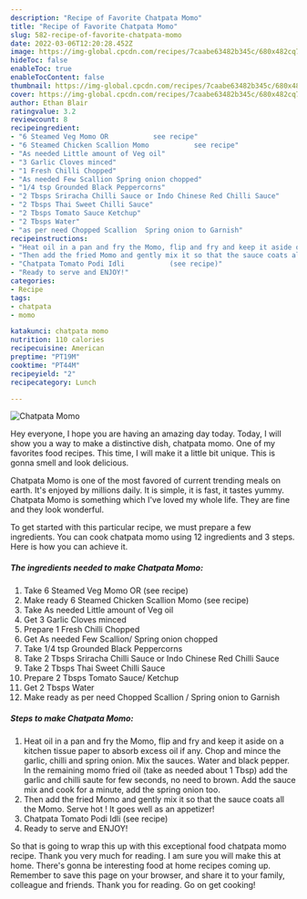 ```yaml
---
description: "Recipe of Favorite Chatpata Momo"
title: "Recipe of Favorite Chatpata Momo"
slug: 582-recipe-of-favorite-chatpata-momo
date: 2022-03-06T12:20:28.452Z
image: https://img-global.cpcdn.com/recipes/7caabe63482b345c/680x482cq70/chatpata-momo-recipe-main-photo.jpg
hideToc: false
enableToc: true
enableTocContent: false
thumbnail: https://img-global.cpcdn.com/recipes/7caabe63482b345c/680x482cq70/chatpata-momo-recipe-main-photo.jpg
cover: https://img-global.cpcdn.com/recipes/7caabe63482b345c/680x482cq70/chatpata-momo-recipe-main-photo.jpg
author: Ethan Blair
ratingvalue: 3.2
reviewcount: 8
recipeingredient:
- "6 Steamed Veg Momo OR           see recipe"
- "6 Steamed Chicken Scallion Momo           see recipe"
- "As needed Little amount of Veg oil"
- "3 Garlic Cloves minced"
- "1 Fresh Chilli Chopped"
- "As needed Few Scallion Spring onion chopped"
- "1/4 tsp Grounded Black Peppercorns"
- "2 Tbsps Sriracha Chilli Sauce or Indo Chinese Red Chilli Sauce"
- "2 Tbsps Thai Sweet Chilli Sauce"
- "2 Tbsps Tomato Sauce Ketchup"
- "2 Tbsps Water"
- "as per need Chopped Scallion  Spring onion to Garnish"
recipeinstructions:
- "Heat oil in a pan and fry the Momo, flip and fry and keep it aside on a kitchen tissue paper to absorb excess oil if any. Chop and mince the garlic, chilli and spring onion. Mix the sauces. Water and black pepper. In the remaining momo fried oil (take as needed about 1 Tbsp) add the garlic and chilli saute for few seconds, no need to brown. Add the sauce mix and cook for a minute, add the spring onion too."
- "Then add the fried Momo and gently mix it so that the sauce coats all the Momo. Serve hot ! It goes well as an appetizer!"
- "Chatpata Tomato Podi Idli           (see recipe)"
- "Ready to serve and ENJOY!"
categories:
- Recipe
tags:
- chatpata
- momo

katakunci: chatpata momo 
nutrition: 110 calories
recipecuisine: American
preptime: "PT19M"
cooktime: "PT44M"
recipeyield: "2"
recipecategory: Lunch

---
```



![Chatpata Momo](https://img-global.cpcdn.com/recipes/7caabe63482b345c/680x482cq70/chatpata-momo-recipe-main-photo.jpg)

Hey everyone, I hope you are having an amazing day today. Today, I will show you a way to make a distinctive dish, chatpata momo. One of my favorites food recipes. This time, I will make it a little bit unique. This is gonna smell and look delicious.

Chatpata Momo is one of the most favored of current trending meals on earth. It's enjoyed by millions daily. It is simple, it is fast, it tastes yummy. Chatpata Momo is something which I've loved my whole life. They are fine and they look wonderful.




To get started with this particular recipe, we must prepare a few ingredients. You can cook chatpata momo using 12 ingredients and 3 steps. Here is how you can achieve it.

<!--inarticleads1-->

##### The ingredients needed to make Chatpata Momo:

1. Take 6 Steamed Veg Momo OR           (see recipe)
1. Make ready 6 Steamed Chicken Scallion Momo           (see recipe)
1. Take As needed Little amount of Veg oil
1. Get 3 Garlic Cloves minced
1. Prepare 1 Fresh Chilli Chopped
1. Get As needed Few Scallion/ Spring onion chopped
1. Take 1/4 tsp Grounded Black Peppercorns
1. Take 2 Tbsps Sriracha Chilli Sauce or Indo Chinese Red Chilli Sauce
1. Take 2 Tbsps Thai Sweet Chilli Sauce
1. Prepare 2 Tbsps Tomato Sauce/ Ketchup
1. Get 2 Tbsps Water
1. Make ready as per need Chopped Scallion / Spring onion to Garnish




<!--inarticleads2-->

##### Steps to make Chatpata Momo:

1. Heat oil in a pan and fry the Momo, flip and fry and keep it aside on a kitchen tissue paper to absorb excess oil if any. Chop and mince the garlic, chilli and spring onion. Mix the sauces. Water and black pepper. In the remaining momo fried oil (take as needed about 1 Tbsp) add the garlic and chilli saute for few seconds, no need to brown. Add the sauce mix and cook for a minute, add the spring onion too.
1. Then add the fried Momo and gently mix it so that the sauce coats all the Momo. Serve hot ! It goes well as an appetizer!
1. Chatpata Tomato Podi Idli           (see recipe)
1. Ready to serve and ENJOY!



So that is going to wrap this up with this exceptional food chatpata momo recipe. Thank you very much for reading. I am sure you will make this at home. There's gonna be interesting food at home recipes coming up. Remember to save this page on your browser, and share it to your family, colleague and friends. Thank you for reading. Go on get cooking!
